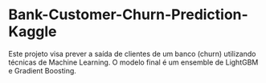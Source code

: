 # Bank-Customer-Churn-Prediction-Kaggle
Este projeto visa prever a saída de clientes de um banco (churn) utilizando técnicas de Machine Learning. O modelo final é um ensemble de LightGBM e Gradient Boosting.

